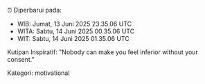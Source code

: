 ⏰ Diperbarui pada:
- WIB: Jumat, 13 Juni 2025 23.35.06 UTC
- WITA: Sabtu, 14 Juni 2025 00.35.06 UTC
- WIT: Sabtu, 14 Juni 2025 01.35.06 UTC

Kutipan Inspiratif:
"Nobody can make you feel inferior without your consent."


Kategori: motivational

